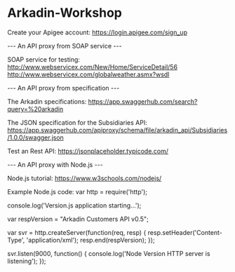 # Arkadin-Workshop

Create your Apigee account: https://login.apigee.com/sign_up

--- An API proxy from SOAP service ---

SOAP service for testing:
http://www.webservicex.com/New/Home/ServiceDetail/56
http://www.webservicex.com/globalweather.asmx?wsdl

--- An API proxy from specification ---

The Arkadin specifications: https://app.swaggerhub.com/search?query=%20arkadin

The JSON specification for the Subsidiaries API:
https://app.swaggerhub.com/apiproxy/schema/file/arkadin_api/Subsidiaries/1.0.0/swagger.json

Test an Rest API: 
https://jsonplaceholder.typicode.com/

--- An API proxy with Node.js ---

Node.js tutorial: https://www.w3schools.com/nodejs/

Example Node.js code:
var http = require('http');

console.log('Version.js application starting...');

var respVersion = "<?xml version=\"1.0\" encoding=\"UTF-8\"?><root><version>Arkadin Customers API v0.5</version></root>";

var svr = http.createServer(function(req, resp) {
    resp.setHeader('Content-Type', 'application/xml');
    resp.end(respVersion);
});

svr.listen(9000, function() {
    console.log('Node Version HTTP server is listening');
});
